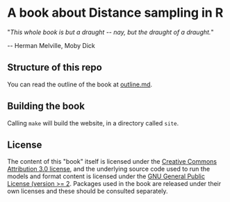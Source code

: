 # A book about Distance sampling in R

"*This whole book is but a draught -- nay, but the draught of a draught.*"

-- Herman Melville, Moby Dick

## Structure of this repo

You can read the outline of the book at [outline.md](outline.md).


## Building the book

Calling `make` will build the website, in a directory called `site`.

## License

The content of this "book" itself is licensed under the [Creative Commons Attribution 3.0 license](http://creativecommons.org/licenses/by/3.0/us/deed.en_US), and the underlying source code used to run the models and format content is licensed under the [GNU General Public License (version >= 2](https://opensource.org/licenses/GPL-3.0). Packages used in the book are released under their own licenses and these should be consulted separately.


